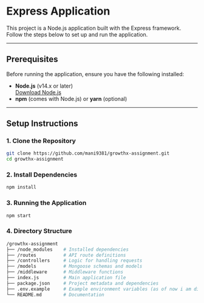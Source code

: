 # **Express Application**

This project is a Node.js application built with the Express framework. Follow the steps below to set up and run the application.

---

## **Prerequisites**

Before running the application, ensure you have the following installed:

- **Node.js** (v14.x or later)  
  [Download Node.js](https://nodejs.org/)  
- **npm** (comes with Node.js) or **yarn** (optional)

---

## **Setup Instructions**

### **1. Clone the Repository**
```bash
git clone https://github.com/mani9381/growthx-assignment.git
cd growthx-assignment

```

### **2. Install Dependencies**
```bash
npm install

```

### **3. Running the Application**
```bash
npm start

```
### **4. Directory Structure**
```bash
/growthx-assignment
├── /node_modules    # Installed dependencies
├── /routes          # API route definitions
├── /controllers     # Logic for handling requests
├── /models          # Mongoose schemas and models
├── /middleware      # Middleware functions
├── index.js         # Main application file
├── package.json     # Project metadata and dependencies
├── .env.example     # Example environment variables (as of now i am directly used hard coded values)
└── README.md        # Documentation
```


